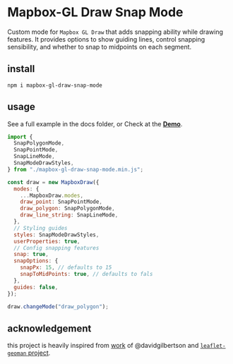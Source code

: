 # Mapbox-GL Draw Snap Mode

Custom mode for `Mapbox GL Draw` that adds snapping ability while drawing features.
It provides options to show guiding lines, control snapping sensibility, and whether to snap to midpoints on each segment.

## install

```shell
npm i mapbox-gl-draw-snap-mode
```

## usage

See a full example in the docs folder, or Check at the [**Demo**](https://mhsattarian.github.io/mapbox-gl-draw-snap-mode).

```js
import {
  SnapPolygonMode,
  SnapPointMode,
  SnapLineMode,
  SnapModeDrawStyles,
} from "./mapbox-gl-draw-snap-mode.min.js";

const draw = new MapboxDraw({
  modes: {
    ...MapboxDraw.modes,
    draw_point: SnapPointMode,
    draw_polygon: SnapPolygonMode,
    draw_line_string: SnapLineMode,
  },
  // Styling guides
  styles: SnapModeDrawStyles,
  userProperties: true,
  // Config snapping features
  snap: true,
  snapOptions: {
    snapPx: 15, // defaults to 15
    snapToMidPoints: true, // defaults to fals
  },
  guides: false,
});

draw.changeMode("draw_polygon");
```

## acknowledgement

this project is heavily inspired from [work](https://github.com/mapbox/mapbox-gl-draw/issues/865) of @davidgilbertson and [`leaflet-geoman` project](https://github.com/geoman-io/leaflet-geoman).
